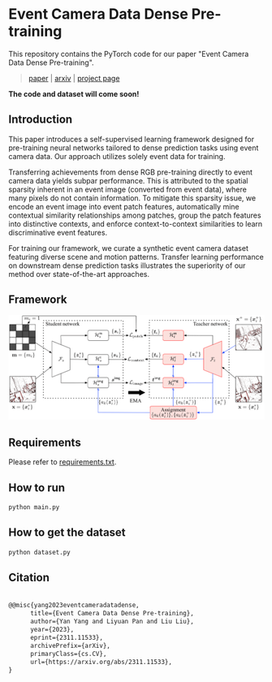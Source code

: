 # Event Camera Data Dense Pre-training

This repository contains the PyTorch code for our paper "Event Camera Data Dense Pre-training".

> [paper]() | [arxiv](https://arxiv.org/abs/2311.11533) | [project page](https://yan98.github.io/ECDDP/)

**The code and dataset will come soon!**


## Introduction
This paper introduces a self-supervised learning framework designed for pre-training neural networks tailored to dense prediction tasks using event camera data. Our approach utilizes solely event data for training.

Transferring achievements from dense RGB pre-training  directly to event camera data yields subpar performance. This is attributed to the spatial sparsity inherent in an event image (converted from event data), where many pixels do not contain information. To mitigate this sparsity issue, we encode an event image into event patch features, automatically mine contextual similarity relationships among patches, group the patch features into distinctive contexts, and enforce context-to-context similarities to learn discriminative event features.

For training our framework, we curate a synthetic event camera dataset featuring diverse scene and motion patterns.
Transfer learning performance on downstream dense prediction tasks illustrates the superiority of our method over state-of-the-art approaches.

## Framework

<div align=center>
<img src="asset/model.png", width=600/>
</div>

## Requirements

Please refer to [requirements.txt](./requirements.txt).

## How to run

```bash
python main.py
```

## How to get the dataset

```bash
python dataset.py
```

## Citation

```

@@misc{yang2023eventcameradatadense,
      title={Event Camera Data Dense Pre-training}, 
      author={Yan Yang and Liyuan Pan and Liu Liu},
      year={2023},
      eprint={2311.11533},
      archivePrefix={arXiv},
      primaryClass={cs.CV},
      url={https://arxiv.org/abs/2311.11533}, 
}

